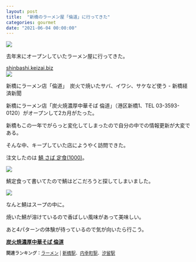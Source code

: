 ```yaml
---
layout: post
title:  "新橋のラーメン屋「倫道」に行ってきた"
categories: gourmet
date: "2021-06-04 00:00:00"
---
```



<div class="trim">
  <div class="trim__item">
    <a href="{{ site.url }}/assets/images/2021-06-04-report/17-05-52.png">
      <img class="one" src="{{ site.url }}/assets/thumbnail/2021-06-04-report/17-05-52.png">
    </a>
  </div>
</div>


去年末にオープンしていたラーメン屋に行ってきた。


<div class="card">
  <a href="https://shinbashi.keizai.biz/headline/2206/"></a>
  <div class="card__header">
    <a href="https://shinbashi.keizai.biz/headline/2206/">shinbashi.keizai.biz</a>
  </div>
  <div class="card__image">
    <img src="https://images.keizai.biz/shinbashi_keizai/headline/1613972674_photo.jpg">
  </div>
  <div class="card__title">
    <p>新橋にラーメン店「倫道」　炭火で焼いたサバ、イワシ、サケなど使う - 新橋経済新聞</p>
  </div>
  <div class="card__description">
    <p>新橋にラーメン店「炭火焼濃厚中華そば 倫道」（港区新橋1、TEL 03-3593-0120）がオープンして2カ月がたった。</p>
  </div>
</div>


新橋もこの一年でがらっと変化してしまったので自分の中での情報更新が大変である。

そんな中、キープしていた店にようやく訪問できた。

注文したのは <u>鯖 さば 定食(1000)</u>。


<div class="trim">
  <div class="trim__item">
    <a href="{{ site.url }}/assets/images/2021-06-04-report/17-06-56.png">
      <img class="one" src="{{ site.url }}/assets/thumbnail/2021-06-04-report/17-06-56.png">
    </a>
  </div>
</div>


鯖定食って書いてたので鯖はどこだろうと探してしまいました。


<div class="trim">
  <div class="trim__item">
    <a href="{{ site.url }}/assets/images/2021-06-04-report/17-06-24.png">
      <img class="one" src="{{ site.url }}/assets/thumbnail/2021-06-04-report/17-06-24.png">
    </a>
  </div>
</div>


なんと鯖はスープの中に。

焼いた鯖が溶けているので香ばしい風味があって美味しい。

あと4パターンの体験が待っているので気が向いたら行こう。

<div><strong><a target="_blank" href="https://tabelog.com/tokyo/A1301/A130103/13254611/">炭火焼濃厚中華そば 倫道</a></strong>
<script src="https://tabelog.com/badge/google_badge?escape=false&rcd=13254611" type="text/javascript" charset="utf-8"></script>
</div>
<p style="color:#444444; font-size:12px;">
<strong>関連ランキング：</strong><a href="https://tabelog.com/rstLst/ramen/">ラーメン</a> | <a href="https://tabelog.com/tokyo/A1301/A130103/R5266/rstLst/">新橋駅</a>、<a href="https://tabelog.com/tokyo/A1301/A130103/R1291/rstLst/">内幸町駅</a>、<a href="https://tabelog.com/tokyo/A1301/A130103/R4539/rstLst/">汐留駅</a></p>
